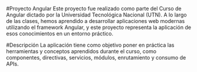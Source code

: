 #Proyecto Angular
Este proyecto fue realizado como parte del Curso de Angular dictado por la Universidad Tecnológica Nacional (UTN). A lo largo de las clases, hemos aprendido a desarrollar aplicaciones web modernas utilizando el framework Angular, y este proyecto representa la aplicación de esos conocimientos en un entorno práctico.

#Descripción
La aplicación tiene como objetivo poner en práctica las herramientas y conceptos aprendidos durante el curso, como componentes, directivas, servicios, módulos, enrutamiento y consumo de APIs.
